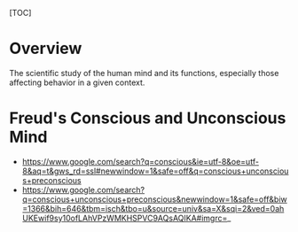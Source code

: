 [TOC]

# Overview
The scientific study of the human mind and its functions, especially those affecting behavior in a given context.

# Freud's Conscious and Unconscious Mind
- https://www.google.com/search?q=conscious&ie=utf-8&oe=utf-8&aq=t&gws_rd=ssl#newwindow=1&safe=off&q=conscious+unconscious+preconscious
- https://www.google.com/search?q=conscious+unconscious+preconscious&newwindow=1&safe=off&biw=1366&bih=646&tbm=isch&tbo=u&source=univ&sa=X&sqi=2&ved=0ahUKEwif9sy10ofLAhVPzWMKHSPVC9AQsAQIKA#imgrc=_
